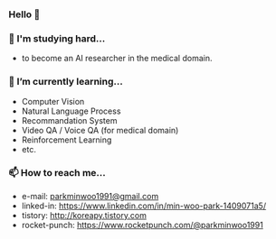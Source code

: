 ### Hello 👋 
### 🌱 I'm studying hard...
- to become an AI researcher in the medical domain.

### 🔭 I’m currently learning...
- Computer Vision
- Natural Language Process
- Recommandation System
- Video QA / Voice QA (for medical domain)
- Reinforcement Learning
- etc.

### 📫 How to reach me...
- e-mail: parkminwoo1991@gmail.com
- linked-in: https://www.linkedin.com/in/min-woo-park-1409071a5/
- tistory: http://koreapy.tistory.com
- rocket-punch: https://www.rocketpunch.com/@parkminwoo1991
<!--
**DSDanielPark/DSDanielPark** is a ✨ _special_ ✨ repository because its `README.md` (this file) appears on your GitHub profile.

Here are some ideas to get you started:

- 🔭 I’m currently working on ...
- 🌱 I’m currently learning ...
- 👯 I’m looking to collaborate on ...
- 🤔 I’m looking for help with ...
- 💬 Ask me about ...
- 📫 How to reach me: ...
- 😄 Pronouns: ...
- ⚡ Fun fact: ...
-->
